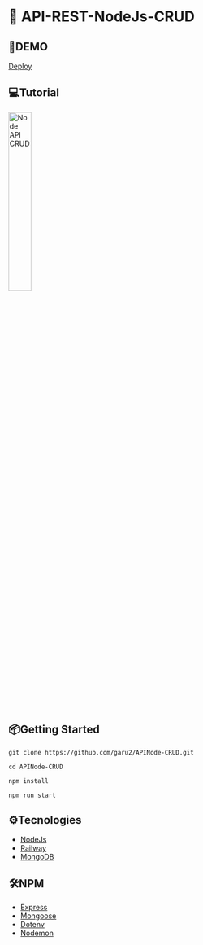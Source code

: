 # 🎲 API-REST-NodeJs-CRUD

## 🚀DEMO
 [Deploy ](https://apinode-crud-production.up.railway.app/products)

## 💻Tutorial
<a href='https://youtu.be/L7AFwNrnHeY' target='_blank'>
    <img width='30%' src='https://img.youtube.com/vi/L7AFwNrnHeY/mqdefault.jpg' alt='Node API CRUD' />
</a>

## 📦Getting Started
```
git clone https://github.com/garu2/APINode-CRUD.git
```
```
cd APINode-CRUD
```
```
npm install
```
```
npm run start
```
## ⚙Tecnologies
* [NodeJs](https://nodejs.org/en)
* [Railway](https://railway.app/)
* [MongoDB](https://www.mongodb.com/cloud/atlas/register)
## 🛠NPM
* [Express](https://www.npmjs.com/package/express)
* [Mongoose](https://www.npmjs.com/package/mongoose)
* [Dotenv](https://www.npmjs.com/package/dotenv)
* [Nodemon](https://www.npmjs.com/package/nodemon)
